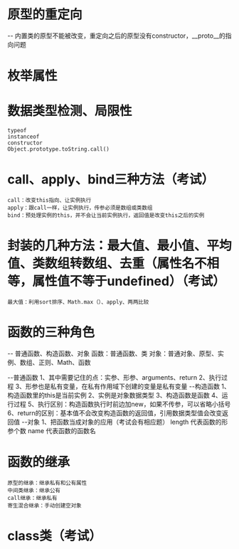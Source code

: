 # 原型的重定向
-- 内置类的原型不能被改变，重定向之后的原型没有constructor，__proto__的指向问题
# 枚举属性
# 数据类型检测、局限性
    typeof
    instanceof
    constructor
    Object.prototype.toString.call()
# call、apply、bind三种方法（考试）
    call：改变this指向、让实例执行
    apply：跟call一样，让实例执行，传参必须是数组或类数组
    bind：预处理实例的this，并不会让当前实例执行，返回值是改变this之后的实例

# 封装的几种方法：最大值、最小值、平均值、类数组转数组、去重（属性名不相等，属性值不等于undefined）（考试）
    最大值：利用sort排序、Math.max（）、apply、两两比较

# 函数的三种角色
-- 普通函数、构造函数、对象
函数：普通函数、类
对象：普通对象、原型、实例、数组、正则、Math、函数

--普通函数
  1、其中需要记住的点：实参、形参、arguments、return
  2、执行过程
  3、形参也是私有变量，在私有作用域下创建的变量是私有变量
--构造函数
  1、构造函数里的this是当前实例
  2、实例是对象数据类型
  3、构造函数是函数
  4、运行过程
  5、执行区别：构造函数执行时前边加new，如果不传参，可以省略小括号
  6、return的区别：基本值不会改变构造函数的返回值，引用数据类型值会改变返回值
--对象
  1、把函数当成对象的应用（考试会有相应题）
    length 代表函数的形参个数
    name   代表函数的函数名

# 函数的继承
    原型的继承：继承私有和公有属性
    中间类继承：继承公有
    call继承：继承私有
    寄生混合继承：手动创建空对象

# class类（考试）

